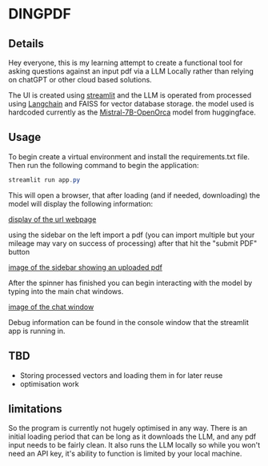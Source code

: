 # DINGPDF

## Details

Hey everyone, this is my learning attempt to create a functional tool for asking questions against an input pdf via a LLM Locally rather than relying on chatGPT or other cloud based solutions.

The UI is created using [streamlit](https://streamlit.io/) and the LLM is operated from processed using [Langchain](https://www.langchain.com/) and FAISS for vector database storage. the model used is hardcoded currently as the [Mistral-7B-OpenOrca](https://huggingface.co/Open-Orca/Mistral-7B-OpenOrca) model from huggingface.

## Usage

To begin create a virtual environment and install the requirements.txt file. Then run the following command to begin the application:

```powershell
streamlit run app.py
```

This will open a browser, that after loading (and if needed, downloading) the model will display the following information:

[display of the url webpage](readmefiles/Image1.png)

using the sidebar on the left import a pdf (you can import multiple but your mileage may vary on success of processing) after that hit the "submit PDF" button

[image of the sidebar showing an uploaded pdf](readmefiles/Image2.png)

After the spinner has finished you can begin interacting with the model by typing into the main chat windows.

[image of the chat window](readmefiles/Image3.png)

Debug information can be found in the console window that the streamlit app is running in.

## TBD

- Storing processed vectors and loading them in for later reuse
- optimisation work

## limitations

So the program is currently not hugely optimised in any way. There is an initial loading period that can be long as it downloads the LLM, and any pdf input needs to be fairly clean. It also runs the LLM locally so while you won't need an API key, it's ability to function is limited by your local machine.
